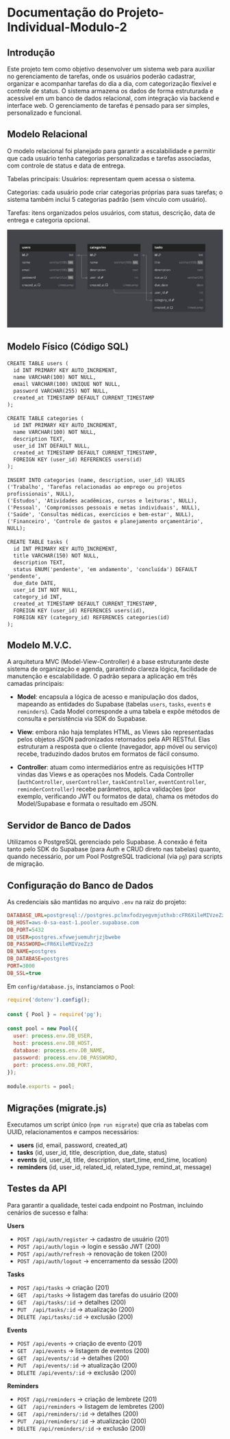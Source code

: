 # Documentação do Projeto-Individual-Modulo-2

## Introdução
Este projeto tem como objetivo desenvolver um sistema web para auxiliar no gerenciamento de tarefas, onde os usuários poderão cadastrar, organizar e acompanhar tarefas do dia a dia, com categorização flexível e controle de status. O sistema armazena os dados de forma estruturada e acessível em um banco de dados relacional, com integração via backend e interface web. O gerenciamento de tarefas é pensado para ser simples, personalizado e funcional.

## Modelo Relacional
O modelo relacional foi planejado para garantir a escalabilidade e permitir que cada usuário tenha categorias personalizadas e tarefas associadas, com controle de status e data de entrega.

Tabelas principais:
Usuários: representam quem acessa o sistema.

Categorias: cada usuário pode criar categorias próprias para suas tarefas; o sistema também inclui 5 categorias padrão (sem vínculo com usuário).

Tarefas: itens organizados pelos usuários, com status, descrição, data de entrega e categoria opcional.

![Modelo do Banco](assets/diagrama_do_banco_de_dados.png)

## Modelo Físico (Código SQL)
```
CREATE TABLE users (
  id INT PRIMARY KEY AUTO_INCREMENT,
  name VARCHAR(100) NOT NULL,
  email VARCHAR(100) UNIQUE NOT NULL,
  password VARCHAR(255) NOT NULL,
  created_at TIMESTAMP DEFAULT CURRENT_TIMESTAMP
);

CREATE TABLE categories (
  id INT PRIMARY KEY AUTO_INCREMENT,
  name VARCHAR(100) NOT NULL,
  description TEXT,
  user_id INT DEFAULT NULL,
  created_at TIMESTAMP DEFAULT CURRENT_TIMESTAMP,
  FOREIGN KEY (user_id) REFERENCES users(id)
);

INSERT INTO categories (name, description, user_id) VALUES
('Trabalho', 'Tarefas relacionadas ao emprego ou projetos profissionais', NULL),
('Estudos', 'Atividades acadêmicas, cursos e leituras', NULL),
('Pessoal', 'Compromissos pessoais e metas individuais', NULL),
('Saúde', 'Consultas médicas, exercícios e bem-estar', NULL),
('Financeiro', 'Controle de gastos e planejamento orçamentário', NULL);

CREATE TABLE tasks (
  id INT PRIMARY KEY AUTO_INCREMENT,
  title VARCHAR(150) NOT NULL,
  description TEXT,
  status ENUM('pendente', 'em andamento', 'concluída') DEFAULT 'pendente',
  due_date DATE,
  user_id INT NOT NULL,
  category_id INT,
  created_at TIMESTAMP DEFAULT CURRENT_TIMESTAMP,
  FOREIGN KEY (user_id) REFERENCES users(id),
  FOREIGN KEY (category_id) REFERENCES categories(id)
);
```

## Modelo M.V.C.

A arquitetura MVC (Model-View-Controller) é a base estruturante deste sistema de organização e agenda, garantindo clareza lógica, facilidade de manutenção e escalabilidade. O padrão separa a aplicação em três camadas principais:

- **Model**: encapsula a lógica de acesso e manipulação dos dados, mapeando as entidades do Supabase (tabelas `users`, `tasks`, `events` e `reminders`). Cada Model corresponde a uma tabela e expõe métodos de consulta e persistência via SDK do Supabase.

- **View**: embora não haja templates HTML, as Views são representadas pelos objetos JSON padronizados retornados pela API RESTful. Elas estruturam a resposta que o cliente (navegador, app móvel ou serviço) recebe, traduzindo dados brutos em formatos de fácil consumo.

- **Controller**: atuam como intermediários entre as requisições HTTP vindas das Views e as operações nos Models. Cada Controller (`authController`, `userController`, `taskController`, `eventController`, `reminderController`) recebe parâmetros, aplica validações (por exemplo, verificando JWT ou formatos de data), chama os métodos do Model/Supabase e formata o resultado em JSON.

## Servidor de Banco de Dados

Utilizamos o PostgreSQL gerenciado pelo Supabase. A conexão é feita tanto pelo SDK do Supabase (para Auth e CRUD direto nas tabelas) quanto, quando necessário, por um Pool PostgreSQL tradicional (via `pg`) para scripts de migração.

## Configuração do Banco de Dados

As credenciais são mantidas no arquivo `.env` na raiz do projeto:

```ini
DATABASE_URL=postgresql://postgres.pclmxfodzyegvmjuthxb:cFR6XileMIVzeZz3@aws-0-sa-east-1.pooler.supabase.com:5432/postgres
DB_HOST=aws-0-sa-east-1.pooler.supabase.com
DB_PORT=5432
DB_USER=postgres.xfvwejuemuhrjzjbwebe
DB_PASSWORD=cFR6XileMIVzeZz3
DB_NAME=postgres
DB_DATABASE=postgres
PORT=3000
DB_SSL=true
```

Em `config/database.js`, instanciamos o Pool:

```js
require('dotenv').config();

const { Pool } = require('pg');

const pool = new Pool({
  user: process.env.DB_USER,
  host: process.env.DB_HOST,
  database: process.env.DB_NAME,
  password: process.env.DB_PASSWORD,
  port: process.env.DB_PORT,
});

module.exports = pool;
```

## Migrações (migrate.js)

Executamos um script único (`npm run migrate`) que cria as tabelas com UUID, relacionamentos e campos necessários:
- **users** (id, email, password, created_at)
- **tasks** (id, user_id, title, description, due_date, status)
- **events** (id, user_id, title, description, start_time, end_time, location)
- **reminders** (id, user_id, related_id, related_type, remind_at, message)

## Testes da API
Para garantir a qualidade, testei cada endpoint no Postman, incluindo cenários de sucesso e falha:

**Users**
- `POST /api/auth/register` → cadastro de usuário (201)
- `POST /api/auth/login`    → login e sessão JWT (200)
- `POST /api/auth/refresh`  → renovação de token (200)
- `POST /api/auth/logout`   → encerramento da sessão (200)

**Tasks**
- `POST /api/tasks`         → criação (201)
- `GET  /api/tasks`         → listagem das tarefas do usuário (200)
- `GET  /api/tasks/:id`     → detalhes (200)
- `PUT  /api/tasks/:id`     → atualização (200)
- `DELETE /api/tasks/:id`   → exclusão (200)

**Events**
- `POST /api/events`        → criação de evento (201)
- `GET  /api/events`        → listagem de eventos (200)
- `GET  /api/events/:id`    → detalhes (200)
- `PUT  /api/events/:id`    → atualização (200)
- `DELETE /api/events/:id`  → exclusão (200)

**Reminders**
- `POST /api/reminders`     → criação de lembrete (201)
- `GET  /api/reminders`     → listagem de lembretes (200)
- `GET  /api/reminders/:id` → detalhes (200)
- `PUT  /api/reminders/:id` → atualização (200)
- `DELETE /api/reminders/:id` → exclusão (200)